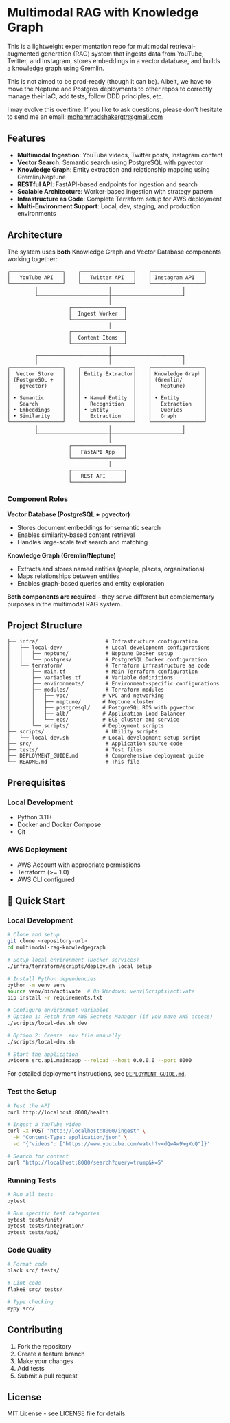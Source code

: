 # Multimodal RAG with Knowledge Graph

This is a lightweight experimentation repo for multimodal retrieval-augmented generation (RAG) system that ingests data from YouTube, Twitter, and Instagram, stores embeddings in a vector database, and builds a knowledge graph using Gremlin.

This is not aimed to be prod-ready (though it can be). Albeit, we have to move the Neptune and Postgres deployments to other repos to correctly manage their IaC, add tests, follow DDD principles, etc. 

I may evolve this overtime. If you like to ask questions, please don't hesitate to send me an email: mohammadshakergtr@gmail.com

## Features

- **Multimodal Ingestion**: YouTube videos, Twitter posts, Instagram content
- **Vector Search**: Semantic search using PostgreSQL with pgvector
- **Knowledge Graph**: Entity extraction and relationship mapping using Gremlin/Neptune
- **RESTful API**: FastAPI-based endpoints for ingestion and search
- **Scalable Architecture**: Worker-based ingestion with strategy pattern
- **Infrastructure as Code**: Complete Terraform setup for AWS deployment
- **Multi-Environment Support**: Local, dev, staging, and production environments


## Architecture

The system uses **both** Knowledge Graph and Vector Database components working together:

```
┌─────────────────┐    ┌─────────────────┐    ┌─────────────────┐
│   YouTube API   │    │   Twitter API   │    │ Instagram API   │
└─────────────────┘    └─────────────────┘    └─────────────────┘
         │                       │                       │
         └───────────────────────┼───────────────────────┘
                                 │
                    ┌─────────────────┐
                    │  Ingest Worker  │
                    └─────────────────┘
                                 │
                    ┌─────────────────┐
                    │  Content Items  │
                    └─────────────────┘
                                 │
         ┌───────────────────────┼───────────────────────┐
         │                       │                       │
┌─────────────────┐    ┌─────────────────┐    ┌─────────────────┐
│  Vector Store   │    │ Entity Extractor│    │ Knowledge Graph │
│ (PostgreSQL +   │    │                 │    │ (Gremlin/       │
│   pgvector)     │    │                 │    │   Neptune)      │
│                 │    │                 │    │                 │
│ • Semantic      │    │ • Named Entity  │    │ • Entity        │
│   Search        │    │   Recognition   │    │   Extraction    │
│ • Embeddings    │    │ • Entity        │    │   Queries       │
│ • Similarity    │    │   Extraction    │    │   Graph         │
└─────────────────┘    └─────────────────┘    └─────────────────┘
         │                       │                       │
         └───────────────────────┼───────────────────────┘
                                 │
                    ┌─────────────────┐
                    │   FastAPI App   │
                    └─────────────────┘
                                 │
                    ┌─────────────────┐
                    │   REST API      │
                    └─────────────────┘
```

### Component Roles

**Vector Database (PostgreSQL + pgvector)**
- Stores document embeddings for semantic search
- Enables similarity-based content retrieval
- Handles large-scale text search and matching

**Knowledge Graph (Gremlin/Neptune)**
- Extracts and stores named entities (people, places, organizations)
- Maps relationships between entities
- Enables graph-based queries and entity exploration

**Both components are required** - they serve different but complementary purposes in the multimodal RAG system.


## Project Structure

```
├── infra/                      # Infrastructure configuration
│   ├── local-dev/              # Local development configurations
│   │   ├── neptune/            # Neptune Docker setup
│   │   └── postgres/           # PostgreSQL Docker configuration
│   └── terraform/              # Terraform infrastructure as code
│       ├── main.tf             # Main Terraform configuration
│       ├── variables.tf        # Variable definitions
│       ├── environments/       # Environment-specific configurations
│       ├── modules/            # Terraform modules
│       │   ├── vpc/           # VPC and networking
│       │   ├── neptune/       # Neptune cluster
│       │   ├── postgresql/    # PostgreSQL RDS with pgvector
│       │   ├── alb/           # Application Load Balancer
│       │   └── ecs/           # ECS cluster and service
│       └── scripts/           # Deployment scripts
├── scripts/                    # Utility scripts
│   └── local-dev.sh           # Local development setup script
├── src/                        # Application source code
├── tests/                      # Test files
├── DEPLOYMENT_GUIDE.md         # Comprehensive deployment guide
└── README.md                   # This file
```


## Prerequisites

### Local Development
- Python 3.11+
- Docker and Docker Compose
- Git

### AWS Deployment
- AWS Account with appropriate permissions
- Terraform (>= 1.0)
- AWS CLI configured


## 🚀 Quick Start

### Local Development

```bash
# Clone and setup
git clone <repository-url>
cd multimodal-rag-knowledgegraph

# Setup local environment (Docker services)
./infra/terraform/scripts/deploy.sh local setup

# Install Python dependencies
python -m venv venv
source venv/bin/activate  # On Windows: venv\Scripts\activate
pip install -r requirements.txt

# Configure environment variables
# Option 1: Fetch from AWS Secrets Manager (if you have AWS access)
./scripts/local-dev.sh dev

# Option 2: Create .env file manually
./scripts/local-dev.sh

# Start the application
uvicorn src.api.main:app --reload --host 0.0.0.0 --port 8000
```
For detailed deployment instructions, see [`DEPLOYMENT_GUIDE.md`](DEPLOYMENT_GUIDE.md).


### Test the Setup

```bash
# Test the API
curl http://localhost:8000/health

# Ingest a YouTube video
curl -X POST "http://localhost:8000/ingest" \
  -H "Content-Type: application/json" \
  -d '{"videos": ["https://www.youtube.com/watch?v=dQw4w9WgXcQ"]}'

# Search for content
curl "http://localhost:8000/search?query=trump&k=5"
```

### Running Tests

```bash
# Run all tests
pytest

# Run specific test categories
pytest tests/unit/
pytest tests/integration/
pytest tests/api/
```

### Code Quality

```bash
# Format code
black src/ tests/

# Lint code
flake8 src/ tests/

# Type checking
mypy src/
```

## Contributing

1. Fork the repository
2. Create a feature branch
3. Make your changes
4. Add tests
5. Submit a pull request

## License

MIT License - see LICENSE file for details. 